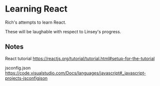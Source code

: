 # Learning React

Rich's attempts to learn React.

These will be laughable with respect to Linsey's progress.

## Notes

React tutorial
https://reactjs.org/tutorial/tutorial.html#setup-for-the-tutorial

jsconfig.json
https://code.visualstudio.com/Docs/languages/javascript#_javascript-projects-jsconfigjson
